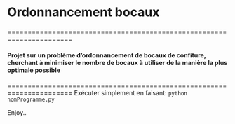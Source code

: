 # Ordonnancement bocaux
======================================================================
#### Projet sur un problème d’ordonnancement de bocaux de confiture, cherchant à minimiser le nombre de bocaux à utiliser de la manière la plus optimale possible  
======================================================================
Exécuter simplement en faisant: `python nomProgramme.py`  


Enjoy..  

